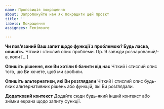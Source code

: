 ```yaml
---
name: Пропозиція покращення
about: Запропонуйте нам як покращити цей проєкт
title: ''
labels: Покращення
assignees: Fenimoure

---
```


**Чи пов’язаний Ваш запит щодо функції з проблемою? Будь ласка, опишіть.**
Чіткий і стислий опис проблеми. Пр. Я завжди розчарований/-а, коли [...]

**Опишіть рішення, яке Ви хотіли б бачити від нас**
Чіткий і стислий опис того, що Ви хочете, щоб ми зробили.

**Опишіть альтернативи, які Ви розглядали**
Чіткий і стислий опис будь-яких альтернативних рішень або функцій, які Ви розглядали.

**Додатковий контекст**
Додайте сюди будь-який інший контекст або знімки екрана щодо запиту функції.
